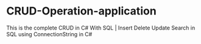 # CRUD-Operation-application
This is the complete CRUD in C# With SQL | Insert Delete Update Search in SQL using ConnectionString in C#
